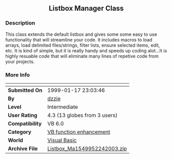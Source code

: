 ﻿<div align="center">

## Listbox Manager Class


</div>

### Description

This class extends the default listbox and gives some some easy to use functionality that will streamline your code. It includes macros to load arrays, load delimited files/strings, filter lists, ensure selected items, edit, etc. It is kind of simple, but it is really handy and speeds up coding alot...It is highly resuable code that will eliminate many lines of repetive code from your projects.
 
### More Info
 


<span>             |<span>
---                |---
**Submitted On**   |1999-01-17 23:03:46
**By**             |[dzzie](https://github.com/Planet-Source-Code/PSCIndex/blob/master/ByAuthor/dzzie.md)
**Level**          |Intermediate
**User Rating**    |4.3 (13 globes from 3 users)
**Compatibility**  |VB 6\.0
**Category**       |[VB function enhancement](https://github.com/Planet-Source-Code/PSCIndex/blob/master/ByCategory/vb-function-enhancement__1-25.md)
**World**          |[Visual Basic](https://github.com/Planet-Source-Code/PSCIndex/blob/master/ByWorld/visual-basic.md)
**Archive File**   |[Listbox\_Ma1549952242003\.zip](https://github.com/Planet-Source-Code/dzzie-listbox-manager-class__1-43497/archive/master.zip)









